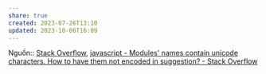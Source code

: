 ```yaml
---
share: true
created: 2023-07-26T13:10
updated: 2023-10-06T16:09
---
```

Nguồn:: [Stack Overflow](Stack%20Overflow.md), [javascript - Modules' names contain unicode characters. How to have them not encoded in suggestion? - Stack Overflow](https://stackoverflow.com/questions/76764132/modules-names-contain-unicode-characters-how-to-have-them-not-encoded-in-sugge?noredirect=1#comment135339409_76764132)
